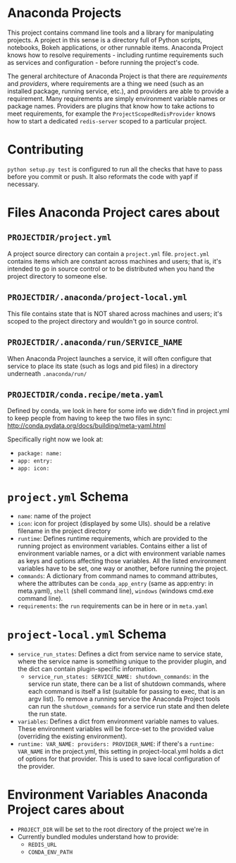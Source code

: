# Anaconda Projects

This project contains command line tools and a library for
manipulating projects. A project in this sense is a directory full
of Python scripts, notebooks, Bokeh applications, or other
runnable items. Anaconda Project knows how to resolve
requirements - including runtime requirements such as services and
configuration - before running the project's code.

The general architecture of Anaconda Project is that there are
_requirements_ and _providers_, where requirements are a thing we
need (such as an installed package, running service, etc.), and
providers are able to provide a requirement. Many requirements are
simply environment variable names or package names. Providers are
plugins that know how to take actions to meet requirements, for
example the `ProjectScopedRedisProvider` knows how to start a
dedicated `redis-server` scoped to a particular project.

# Contributing

`python setup.py test` is configured to run all the checks that
have to pass before you commit or push. It also reformats the code
with yapf if necessary.


# Files Anaconda Project cares about

## `PROJECTDIR/project.yml`

A project source directory can contain a `project.yml`
file. `project.yml` contains items which are constant across
machines and users; that is, it's intended to go in source control
or to be distributed when you hand the project directory to
someone else.

## `PROJECTDIR/.anaconda/project-local.yml`

This file contains state that is NOT shared across machines and
users; it's scoped to the project directory and wouldn't go in
source control.

## `PROJECTDIR/.anaconda/run/SERVICE_NAME`

When Anaconda Project launches a service, it will often configure
that service to place its state (such as logs and pid files) in a
directory underneath `.anaconda/run/`

## `PROJECTDIR/conda.recipe/meta.yaml`

Defined by conda, we look in here for some info we didn't find in
project.yml to keep people from having to keep the two files in
sync: http://conda.pydata.org/docs/building/meta-yaml.html

Specifically right now we look at:
* `package: name:`
* `app: entry:`
* `app: icon:`

# `project.yml` Schema

* `name`: name of the project
* `icon`: icon for project (displayed by some UIs). should be a
  relative filename in the project directory
* `runtime`: Defines runtime requirements, which are provided to
  the running project as environment variables. Contains either a
  list of environment variable names, or a dict with environment
  variable names as keys and options affecting those variables.
  All the listed environment variables have to be set, one way or
  another, before running the project.
* `commands`: A dictionary from command names to command
  attributes, where the attributes can be `conda_app_entry` (same
  as app:entry: in meta.yaml), `shell` (shell command line),
  `windows` (windows cmd.exe command line).
* `requirements`: the `run` requirements can be in here or in `meta.yaml`

# `project-local.yml` Schema

* `service_run_states`: Defines a dict from service name to
  service state, where the service name is something unique to the
  provider plugin, and the dict can contain plugin-specific
  information.
  * `service_run_states: SERVICE_NAME: shutdown_commands`: in the
    service run state, there can be a list of shutdown commands,
    where each command is itself a list (suitable for passing to
    exec, that is an argv list). To remove a running service
    the Anaconda Project tools can run the `shutdown_commands` for
    a service run state and then delete the run state.
* `variables`: Defines a dict from environment variable names to
  values. These environment variables will be force-set to the
  provided value (overriding the existing environment).
* `runtime: VAR_NAME: providers: PROVIDER_NAME`: if there's a
  `runtime: VAR_NAME` in the project.yml, this setting in
  project-local.yml holds a dict of options for that provider.
  This is used to save local configuration of the provider.

# Environment Variables Anaconda Project cares about

* `PROJECT_DIR` will be set to the root directory of the project
  we're in
* Currently bundled modules understand how to provide:
   - `REDIS_URL`
   - `CONDA_ENV_PATH`
